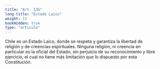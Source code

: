 ```yaml
---
title: "Art. 13G"
long-title: "Estado Laico"
weight: 13
bookHidden: true
type: "articulo"
---
```


Chile es un Estado Laico, donde se respeta y garantiza la libertad de religión y de creencias espirituales. Ninguna religión, ni creencia en particular es la oficial del Estado, sin perjuicio de su reconocimiento y libre ejercicio, el cual no tiene más limitación que lo dispuesto por esta Constitución.
